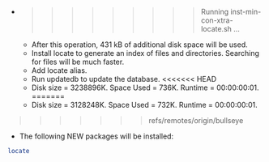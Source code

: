 * >>>>>>>>> Running inst-min-con-xtra-locate.sh ...
  * After this operation, 431 kB of additional disk space will be used.
  * Install locate to generate an index of files and directories. Searching for files will be much faster.
  * Add locate alias.
  * Run updatedb to update the database.
<<<<<<< HEAD
  * Disk size = 3238896K. Space Used = 736K. Runtime = 00:00:00:01.
=======
  * Disk size = 3128248K. Space Used = 732K. Runtime = 00:00:00:01.
>>>>>>> refs/remotes/origin/bullseye
  * The following NEW packages will be installed:
  ```bash
locate
  ```
